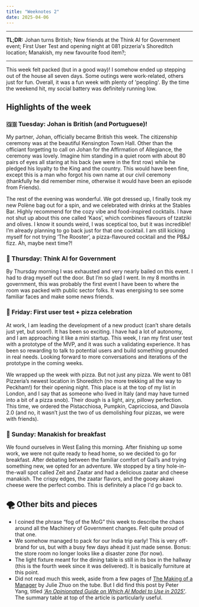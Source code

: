 ```yaml
---
title: "Weeknotes 2"
date: 2025-04-06
---
```


---
**TL;DR:** Johan turns British; New friends at the Think AI for Government event; First User Test and opening night at 081 pizzeria's Shoreditch location; Manakish, my new favourite food item?;

---

<!-- more -->

This week felt packed (but in a good way)! I somehow ended up stepping out of the house all seven days. Some outings were work-related, others just for fun. Overall, it was a fun week with plenty of 'peopling'. By the time the weekend hit, my social battery was definitely running low.

## Highlights of the week

### 🇬🇧 Tuesday: Johan is British (and Portuguese)!
My partner, Johan, officially became British this week. The citizenship ceremony was at the beautiful Kensington Town Hall. Other than the officiant forgetting to call on Johan for the Affirmation of Allegiance, the ceremony was lovely. Imagine him standing in a quiet room with about 80 pairs of eyes all staring at his back (we were in the first row) while he pledged his loyalty to the King and the country. This would have been fine, except this is a man who forgot his own name at our civil ceremony (thankfully he did remember mine, otherwise it would have been an episode from Friends).

The rest of the evening was wonderful. We got dressed up, I finally took my new Polène bag out for a spin, and we celebrated with drinks at the Stables Bar. Highly recommend for the cozy vibe and food-inspired cocktails. I have not shut up about this one called ‘Kaos’, which combines flavours of tzatziki and olives. I know it sounds weird, I was sceptical too, but it was incredible! I’m already planning to go back just for that one cocktail. I am still kicking myself for not trying ‘The Rooster’, a pizza-flavoured cocktail and the PB&J fizz. Ah, maybe next time?!

### 🤖 Thursday: Think AI for Government
By Thursday morning I was exhausted and very nearly bailed on this event. I had to drag myself out the door. But I’m so glad I went. In my 8 months in government, this was probably the first event I have been to where the room was packed with public sector folks. It was energising to see some familiar faces and make some news friends.

### 🍕 Friday: First user test + pizza celebration
At work, I am leading the development of a new product (can’t share details just yet, but soon!). It has been so exciting. I have had a lot of autonomy, and I am approaching it like a mini startup. This week, I ran my first user test with a prototype of the MVP, and it was such a validating experience. It has been so rewarding to talk to potential users and build something grounded in real needs. Looking forward to more conversations and iterations of the prototype in the coming weeks.

We wrapped up the week with pizza. But not just any pizza. We went to 081 Pizzeria’s newest location in Shoreditch (no more trekking all the way to Peckham!) for their opening night. This place is at the top of my list in London, and I say that as someone who lived in Italy (and may have turned into a bit of a pizza snob). Their dough is a light, airy, pillowy perfection. This time, we ordered the Pistacchiosa, Pumpkin, Capricciosa, and Diavola 2.0 (and no, it wasn’t just the two of us demolishing four pizzas, we were with friends).

### 🥙 Sunday: Manakish for breakfast
We found ourselves in West Ealing this morning. After finishing up some work, we were not quite ready to head home, so we decided to go for breakfast. After debating between the familiar comfort of Gail’s and trying something new, we opted for an adventure. We stopped by a tiny hole-in-the-wall spot called Zeit and Zaatar and had a delicious zaatar and cheese manakish. The crispy edges, the zaatar flavors, and the gooey akawi cheese were the perfect combo. This is definitely a place I'd go back to.

## 🌪️ Other bits and pieces
* I coined the phrase “fog of the MoG” this week to describe the chaos around all the Machinery of Government changes. Felt quite proud of that one.
* We somehow managed to pack for our India trip early! This is very off-brand for us, but with a busy few days ahead it just made sense. Bonus: the store room no longer looks like a disaster zone (for now).
* The light fixture meant for the dining table is still in its box in the hallway (this is the fourth week since it was delivered). It is basically furniture at this point.
* Did not read much this week, aside from a few pages of [The Making of a Manager](https://www.goodreads.com/book/show/38821039-the-making-of-a-manager) by Julie Zhuo on the tube. But I did find this post by Peter Yang, titled _[‘An Opinionated Guide on Which AI Model to Use in 2025’](https://creatoreconomy.so/p/an-opinionated-guide-on-which-ai-model-2025)_. The summary table at top of the article is particularly useful.